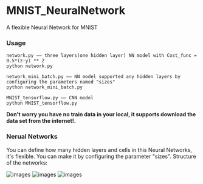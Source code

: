 # MNIST_NeuralNetwork
A flexible Neural Network for MNIST

### Usage
```
network.py —— three layers(one hidden layer) NN model with Cost_func = 0.5*(z-y) ** 2
python network.py

network_mini_batch.py —— NN model supported any hidden layers by configuring the parameters named "sizes"
python network_mini_batch.py

MNIST_tensorflow.py —— CNN model
python MNIST_tensorflow.py
```

  **Don't worry you have no train data in your local, it supports download the data set from the internet!.**

### Nerual Networks
You can define how many hidden layers and cells in this Neural Networks, it's flexible. You can make it by configuring the parameter "sizes".
Structure of the networks:

![images](https://pic3.zhimg.com/ced1f4de833e1b090619b449b72914f6_r.png)
![images](https://pic2.zhimg.com/2d779dcbdc44ebcaed751d6ad9e7dded_r.jpg)
![images](https://pic3.zhimg.com/e5eec880539f3cbdee7d775455ec0d6e_r.jpg)